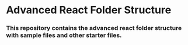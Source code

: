 # Advanced React Folder Structure

### This repository contains the advanced react folder structure with sample files and other starter files.

